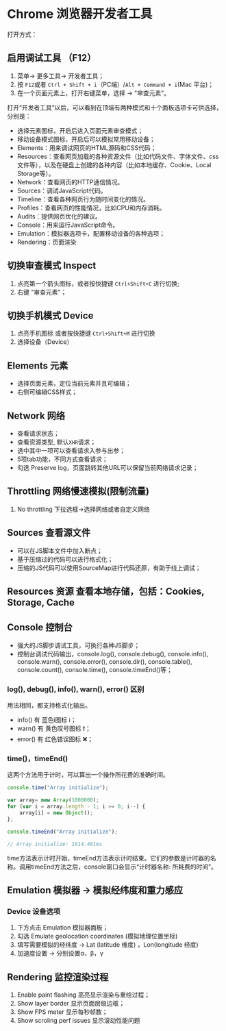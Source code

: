 # Chrome 浏览器开发者工具
打开方式：
## 启用调试工具 （F12）
1. 菜单-> 更多工具-> 开发者工具；
2. 按 `F12`或者 `Ctrl + Shift + i`（PC端）/`Alt + Command + i`(Mac 平台)；
3. 在一个页面元素上，打开右键菜单，选择 -> "审查元素"。  

打开“开发者工具”以后，可以看到在顶端有两种模式和十个面板选项卡可供选择，分别是：
* 选择元素图标，开启后进入页面元素审查模式；
* 移动设备模式图标，开启后可以模拟常用移动设备；  
* Elements：用来调试网页的HTML源码和CSS代码；
* Resources：查看网页加载的各种资源文件（比如代码文件、字体文件、css文件等），以及在硬盘上创建的各种内容（比如本地缓存、Cookie、Local Storage等）。
* Network：查看网页的HTTP通信情况。
* Sources：调试JavaScript代码。
* Timeline：查看各种网页行为随时间变化的情况。
* Profiles：查看网页的性能情况，比如CPU和内存消耗。
* Audits：提供网页优化的建议。
* Console：用来运行JavaScript命令。
* Emulation：模拟器选项卡，配置移动设备的各种选项；
*  Rendering：页面渲染

## 切换审查模式 Inspect
1. 点亮第一个箭头图标，或者按快捷键 `Ctrl+Shift+C` 进行切换;
2. 右键 "审查元素"；
## 切换手机模式 Device
1. 点亮手机图标 或者按快捷键 `Ctrl+Shift+M` 进行切换
2. 选择设备（Device）

## Elements 元素
* 选择页面元素，定位当前元素并且可编辑；
* 右侧可编辑CSS样式；
## Network 网络
* 查看请求状态；
* 查看资源类型, 默认`XHR`请求；
* 选中其中一项可以查看请求入参与出参；
* 5项tab功能，不同方式查看请求；
* 勾选 Preserve log，页面跳转其他URL可以保留当前网络请求记录；
## Throttling 网络慢速模拟(限制流量)
1. No throttling 下拉选框->选择网络或者自定义网络
## Sources 查看源文件
* 可以在JS脚本文件中加入断点；
* 基于压缩过的代码可以进行格式化；
* 压缩的JS代码可以使用SourceMap进行代码还原，有助于线上调试；
## Resources 资源 查看本地存储，包括：Cookies, Storage, Cache
## Console 控制台
* 强大的JS脚步调试工具，可执行各种JS脚步；
* 控制台调试代码输出，console.log(), console.debug(), console.info(), console.warn(), console.error(), console.dir(), console.table(), console.count(), console.time(), console.timeEnd()等；

### log(), debug(), info(), warn(), error() 区别
用法相同，都支持格式化输出。
* info() 有 蓝色i图标 :information_source:；
* warn() 有 黄色叹号图标 :heavy_exclamation_mark:；
* error() 有 红色错误图标 :x:；
### time()，timeEnd()
这两个方法用于计时，可以算出一个操作所花费的准确时间。
```javascript
console.time("Array initialize");

var array= new Array(1000000);
for (var i = array.length - 1; i >= 0; i--) {
    array[i] = new Object();
};

console.timeEnd("Array initialize");

// Array initialize: 1914.481ms
```
time方法表示计时开始，timeEnd方法表示计时结束。它们的参数是计时器的名称。调用timeEnd方法之后，console窗口会显示“计时器名称: 所耗费的时间”。
## Emulation 模拟器 -> 模拟经纬度和重力感应
### Device 设备选项
1. 下方点击 Emulation 模拟器面板；
2. 勾选 Emulate geolocation coordinates (模拟地理位置坐标)
3. 填写需要模拟的经纬度 -> Lat (latitude 维度) ，Lon(longitude 经度)
4. 加速度设置 -> 分别设置α，β，γ
## Rendering 监控渲染过程
1. Enable paint flashing 高亮显示渲染与重绘过程；
2. Show layer border 显示页面层级边框；
3. Show FPS meter 显示每秒帧数；
4. Show scroling perf issues 显示滚动性能问题
